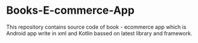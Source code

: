 # Books-E-commerce-App
This repository contains source code of book - ecommerce app which is Android app write in xml and Kotlin bassed on latest library and framework.
